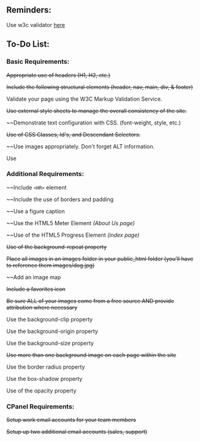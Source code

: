 ## Reminders:
Use w3c validator [here](https://validator.w3.org/)

## To-Do List:
### Basic Requirements:
~~Appropriate use of headers (H1, H2, etc.)~~

~~Include the following structural elements (header, nav, main, div, & footer)~~

Validate your page using the W3C Markup Validation Service.

~~Use external style sheets to manage the overall consistency of the site.~~

~~Demonstrate text configuration with CSS. (font-weight, style, etc.)

~~Use of CSS Classes, Id's, and Descendant Selectors.~~

~~Use images appropriately. Don't forget ALT information.

Use 

### Additional Requirements:
~~Include `<HR>` element

~~Include the use of borders and padding

~~Use a figure caption

~~Use the HTML5 Meter Element _(About Us page)_

~~Use of the HTML5 Progress Element _(index page)_

~~Use of the background-repeat property~~

~~Place all images in an images folder in your public_html folder (you'll have to reference them images/dog.jpg)~~

~~Add an image map

~~Include a favorites icon~~

~~Be sure ALL of your images come from a free source AND provide attribution where necessary~~

Use the background-clip property

Use the background-origin property

Use the background-size property

~~Use more than one background image on each page within the site~~

Use the border radius property

Use the box-shadow property

Use of the opacity property

### CPanel Requirements:
~~Setup work email accounts for your team members~~

~~Setup up two additional email accounts (sales, support)~~
